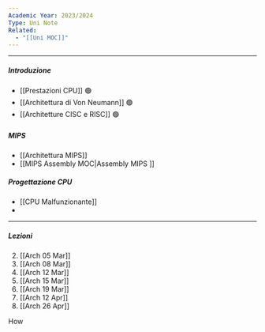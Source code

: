```yaml
---
Academic Year: 2023/2024
Type: Uni Note
Related:
  - "[[Uni MOC]]"
---
```

---
##### Introduzione
- [[Prestazioni CPU]] 🟢
- [[Architettura di Von Neumann]] 🟢
- [[Architetture CISC e RISC]] 🟢

##### MIPS
- [[Architettura MIPS]]
- [[MIPS Assembly MOC|Assembly MIPS ]]

##### Progettazione CPU
- [[CPU Malfunzionante]]
- 



---
##### Lezioni
2. [[Arch 05 Mar]]
3. [[Arch 08 Mar]]
4. [[Arch 12 Mar]]
5. [[Arch 15 Mar]]
6. [[Arch 19 Mar]]
7. [[Arch 12 Apr]]
8. [[Arch 26 Apr]]

How  
